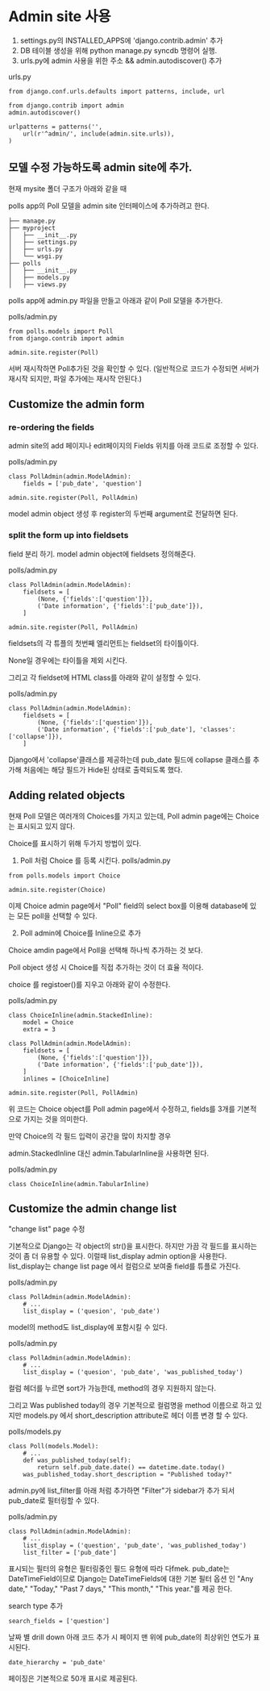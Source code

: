 # Admin site 사용

1. settings.py의 INSTALLED_APPS에 'django.contrib.admin' 추가
2. DB 테이블 생성을 위해 python manage.py syncdb 명령어 실행. 
3. urls.py에 admin 사용을 위한 주소 && admin.autodiscover() 추가
   
urls.py
```
from django.conf.urls.defaults import patterns, include, url

from django.contrib import admin
admin.autodiscover()

urlpatterns = patterns('',
    url(r'^admin/', include(admin.site.urls)),
)

```

## 모델 수정 가능하도록 admin site에 추가.
현재 mysite 폴더 구조가 아래와 같을 때

polls app의 Poll 모델을 admin site 인터페이스에 추가하려고 한다.

```
├── manage.py
├── myproject
│   ├── __init__.py
│   ├── settings.py
│   ├── urls.py
│   └── wsgi.py
├── polls
│   ├── __init__.py
│   ├── models.py
│   ├── views.py

```

polls app에 admin.py 파일을 만들고 아래과 같이 Poll 모델을 추가한다.

polls/admin.py
```
from polls.models import Poll
from django.contrib import admin

admin.site.register(Poll)
```

서버 재시작하면 Poll추가된 것을 확인할 수 있다.
(일반적으로 코드가 수정되면 서버가 재시작 되지만, 파일 추가에는 재시작 안된다.)

## Customize the admin form

### re-ordering the fields
admin site의 add 페이지나 edit페이지의 Fields 위치를 아래 코드로 조정할 수 있다. 

polls/admin.py
```
class PollAdmin(admin.ModelAdmin):
    fields = ['pub_date', 'question']

admin.site.register(Poll, PollAdmin)
```

model admin object 생성 후 register의 두번째 argument로 전달하면 된다.

### split the form up into fieldsets
field 분리 하기.  model admin object에 fieldsets 정의해준다.

polls/admin.py
```
class PollAdmin(admin.ModelAdmin):
    fieldsets = [
        (None, {'fields':['question']}),
        ('Date information', {'fields':['pub_date']}),
    ]

admin.site.register(Poll, PollAdmin)
``` 

fieldsets의 각 튜플의 첫번째 엘리먼트는 fieldset의 타이틀이다.

None일 경우에는 타이틀을 제외 시킨다.

그리고 각 fieldset에 HTML class를 아래와 같이 설정할 수 있다.

polls/admin.py
```
class PollAdmin(admin.ModelAdmin):
    fieldsets = [
        (None, {'fields':['question']}),
        ('Date information', {'fields':['pub_date'], 'classes':['collapse']}),
    ]
```
Django에서 'collapse'클래스를 제공하는데 pub_date 필드에 collapse 클래스를 추가해 처음에는 해당 필드가 Hide된 상태로 출력되도록 했다. 


## Adding related objects

현재 Poll 모델은 여러개의 Choices를 가지고 있는데, Poll admin page에는 Choice는 표시되고 있지 않다.

Choice를 표시하기 위해 두가지 방법이 있다.

1. Poll 처럼 Choice 를 등록 시킨다.
polls/admin.py
```
from polls.models import Choice

admin.site.register(Choice)
```
이제 Choice admin page에서 "Poll" field의 select box를 이용해 database에 있는 모든 poll을 선택할 수 있다.

2. Poll admin에 Choice를 Inline으로 추가

Choice amdin page에서 Poll을 선택해 하나씩 추가하는 것 보다. 

Poll object 생성 시 Choice를 직접 추가하는 것이 더 효율 적이다.

choice 를 registoer()를 지우고 아래와 같이 수정한다.

polls/admin.py
```
class ChoiceInline(admin.StackedInline):
    model = Choice
    extra = 3

class PollAdmin(admin.ModelAdmin):
    fieldsets = [
        (None, {'fields':['question']}),
        ('Date information', {'fields':['pub_date']}),
    ]
    inlines = [ChoiceInline]

admin.site.register(Poll, PollAdmin)
```
위 코드는 Choice object를 Poll admin page에서 수정하고, fields를 3개를 기본적으로 가지는 것을 의미한다.

만약 Choice의 각 필드 입력이 공간을 많이 차지할 경우

admin.StackedInline 대신  admin.TabularInline을 사용하면 된다.

polls/admin.py
```
class ChoiceInline(admin.TabularInline)
```

## Customize the admin change list
"change list" page 수정

기본적으로 Django는 각 object의 str()을 표시한다. 하지만 가끔 각 필드를 표시하는 것이 좀 더 유용할 수 있다. 이럴때 list_display admin option을 사용한다. list_display는 change list page 에서 컬럼으로 보여줄 field를 튜플로 가진다.

polls/admin.py
```
class PollAdmin(admin.ModelAdmin):
    # ...
    list_display = ('quesion', 'pub_date')
```

model의 method도 list_display에 포함시킬 수 있다.

polls/admin.py
```
class PollAdmin(admin.ModelAdmin):
    # ...
    list_display = ('quesion', 'pub_date', 'was_published_today')
```
컬럼 헤더를 누르면 sort가 가능한데, method의 경우 지원하지 않는다.

그리고 Was published today의 경우 기본적으로 컬럼명을 method 이름으로 하고 있지만 models.py 에서 short_description attribute로 헤더 이름 변경 할 수 있다.

polls/models.py
```
class Poll(models.Model):
    # ...
    def was_published_today(self):
        return self.pub_date.date() == datetime.date.today()
    was_published_today.short_description = "Published today?"
```

admin.py에 list_filter를 아래 처럼 추가하면 "Filter"가 sidebar가 추가 되서 pub_date로 필터링할 수 있다.

polls/admin.py
```
class PollAdmin(admin.ModelAdmin):
    # ...
    list_display = ('question', 'pub_date', 'was_published_today')
    list_filter = ['pub_date']
```
표시되는 필터의 유형은 필터링중인 필드 유형에 따라 다fmek. pub_date는 DateTimeField이므로 Django는 DateTimeFields에 대한 기본 필터 옵션 인 "Any date," "Today," "Past 7 days," "This month," "This year."를 제공 한다.


search type 추가
```
search_fields = ['question']
```

날짜 별 drill down 아래 코드 추가 시 페이지 맨 위에 pub_date의 최상위인 연도가 표시된다.

```
date_hierarchy = 'pub_date'
```

페이징은 기본적으로 50개 표시로 제공된다. 

